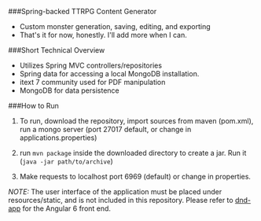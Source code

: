 ###Spring-backed TTRPG Content Generator
* Custom monster generation, saving, editing, and exporting
* That's it for now, honestly. I'll add more when I can.

###Short Technical Overview
* Utilizes Spring MVC controllers/repositories
* Spring data for accessing a local MongoDB installation.
* itext 7 community used for PDF manipulation
* MongoDB for data persistence

###How to Run

1. To run, download the repository, import sources from maven (pom.xml),
run a mongo server (port 27017 default, or change in applications.properties)

2. run `mvn package` inside the downloaded directory to create a jar. Run it (`java -jar path/to/archive`)
 
3. Make requests to localhost port 6969 (default) or change in properties.

*NOTE:* The user interface of the application must be placed under resources/static, and is not included in this repository. 
Please refer to [dnd-app]("https://github.com/leolwelter/dnd-app/") for the Angular 6 front end.


